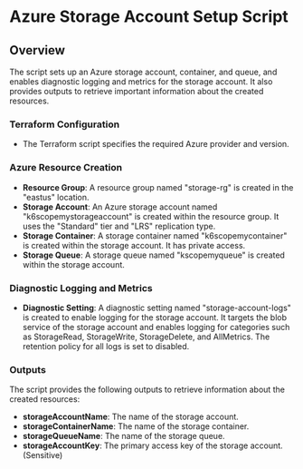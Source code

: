 # Azure Storage Account Setup Script

## Overview

The script sets up an Azure storage account, container, and queue, and enables diagnostic logging and metrics for the storage account. It also provides outputs to retrieve important information about the created resources.

### Terraform Configuration

- The Terraform script specifies the required Azure provider and version.

### Azure Resource Creation

- **Resource Group**: A resource group named "storage-rg" is created in the "eastus" location.
- **Storage Account**: An Azure storage account named "k6scopemystorageaccount" is created within the resource group. It uses the "Standard" tier and "LRS" replication type.
- **Storage Container**: A storage container named "k6scopemycontainer" is created within the storage account. It has private access.
- **Storage Queue**: A storage queue named "kscopemyqueue" is created within the storage account.

### Diagnostic Logging and Metrics

- **Diagnostic Setting**: A diagnostic setting named "storage-account-logs" is created to enable logging for the storage account. It targets the blob service of the storage account and enables logging for categories such as StorageRead, StorageWrite, StorageDelete, and AllMetrics. The retention policy for all logs is set to disabled.

### Outputs

The script provides the following outputs to retrieve information about the created resources:

- **storageAccountName**: The name of the storage account.
- **storageContainerName**: The name of the storage container.
- **storageQueueName**: The name of the storage queue.
- **storageAccountKey**: The primary access key of the storage account. (Sensitive)

